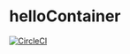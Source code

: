 # helloContainer
[![CircleCI](https://dl.circleci.com/status-badge/img/gh/GabrielOnike/helloContainer/tree/main.svg?style=svg)](https://dl.circleci.com/status-badge/redirect/gh/GabrielOnike/helloContainer/tree/main)

